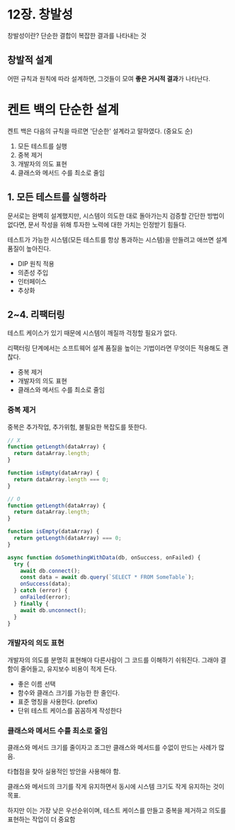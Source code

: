 # 12장. 창발성

창발성이란? 단순한 결합이 복잡한 결과를 나타내는 것

## 창발적 설계

어떤 규칙과 원칙에 따라 설계하면, 그것들이 모여 **좋은 거시적 결과**가 나타난다.

# 켄트 백의 단순한 설계

켄트 백은 다음의 규칙을 따르면 '단순한' 설계라고 말하였다. (중요도 순)

1. 모든 테스트를 실행
2. 중복 제거
3. 개발자의 의도 표현
4. 클래스와 메서드 수를 최소로 줄임

## 1. 모든 테스트를 실행하라

문서로는 완벽히 설계했지만, 시스템이 의도한 대로 돌아가는지 검증할 간단한 방법이 없다면, 문서 작성을 위해 투자한 노력에 대한 가치는 인정받기 힘들다.

테스트가 가능한 시스템(모든 테스트를 항상 통과하는 시스템)을 만들려고 애쓰면 설계 품질이 높아진다.

- DIP 원칙 적용
- 의존성 주입
- 인터페이스
- 추상화

## 2~4. 리팩터링

테스트 케이스가 있기 때문에 시스템이 깨질까 걱정할 필요가 없다.

리팩터링 단계에서는 소프트웨어 설계 품질을 높이는 기법이라면 무엇이든 적용해도 괜찮다.

- 중복 제거
- 개발자의 의도 표현
- 클래스와 메서드 수를 최소로 줄임

### 중복 제거

중복은 추가작업, 추가위험, 불필요한 복잡도를 뜻한다.

```javascript
// X
function getLength(dataArray) {
  return dataArray.length;
}

function isEmpty(dataArray) {
  return dataArray.length === 0;
}
```

```javascript
// O
function getLength(dataArray) {
  return dataArray.length;
}

function isEmpty(dataArray) {
  return getLength(dataArray) === 0;
}
```

```javascript
async function doSomethingWithData(db, onSuccess, onFailed) {
  try {
    await db.connect();
    const data = await db.query(`SELECT * FROM SomeTable`);
    onSuccess(data);
  } catch (error) {
    onFailed(error);
  } finally {
    await db.unconnect();
  }
}
```

### 개발자의 의도 표현

개발자의 의도를 분명히 표현해야 다른사람이 그 코드를 이해하기 쉬워진다. 그래야 결함이 줄어들고, 유지보수 비용이 적게 든다.

- 좋은 이름 선택
- 함수와 클래스 크기를 가능한 한 줄인다.
- 표준 명칭을 사용한다. (prefix)
- 단위 테스트 케이스를 꼼꼼하게 작성한다

### 클래스와 메서드 수를 최소로 줄임

클래스와 메서드 크기를 줄이자고 조그만 클래스와 메서드를 수없이 만드는 사례가 많음.

타협점을 찾아 실용적인 방안을 사용해야 함.

클래스와 메서드의 크기를 작게 유지하면서 동시에 시스템 크기도 작게 유지하는 것이 목표.

하지만 이는 가장 낮은 우선순위이며, 테스트 케이스를 만들고 중복을 제거하고 의도를 표현하는 작업이 더 중요함
